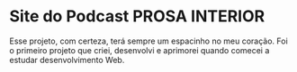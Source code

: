 # Site do Podcast PROSA INTERIOR

Esse projeto, com certeza, terá sempre um espacinho no meu coração. Foi o primeiro projeto que criei, desenvolvi e aprimorei quando comecei a estudar desenvolvimento Web.
